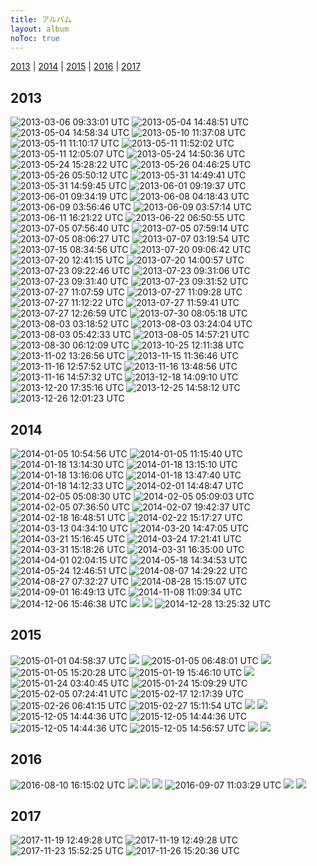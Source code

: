 ```yaml
---
title: アルバム
layout: album
noToc: true
---
```


[2013](#2013) | [2014](#2014) | [2015](#2015) | [2016](#2016) | [2017](#2017)

## 2013
![2013-03-06 09:33:01 UTC](http://pbs.twimg.com/media/BEqfvFWCYAAJpNT.jpg)
![2013-05-04 14:48:51 UTC](http://pbs.twimg.com/media/BJbd09zCEAI_LLh.png)
![2013-05-04 14:58:34 UTC](http://pbs.twimg.com/media/BJbgDIBCQAAAnjN.png)
![2013-05-10 11:37:08 UTC](http://pbs.twimg.com/media/BJ5re8MCcAE8XqZ.png)
![2013-05-11 11:10:17 UTC](http://pbs.twimg.com/media/BJ-u7jnCEAAvAhh.png)
![2013-05-11 11:52:02 UTC](http://pbs.twimg.com/media/BJ-4e_dCMAIz5N3.png)
![2013-05-11 12:05:07 UTC](http://pbs.twimg.com/media/BJ-7ey7CEAAQGiR.png)
![2013-05-24 14:50:36 UTC](http://pbs.twimg.com/media/BLCeBiTCUAA_6BO.png)
![2013-05-24 15:28:22 UTC](http://pbs.twimg.com/media/BLCmqvPCQAAbQWO.png)
![2013-05-26 04:46:25 UTC](http://pbs.twimg.com/media/BLKm6s4CMAAh4HN.png)
![2013-05-26 05:50:12 UTC](http://pbs.twimg.com/media/BLK1g9YCIAAnt-V.png)
![2013-05-31 14:49:41 UTC](http://pbs.twimg.com/media/BLmg8W3CEAAQGpU.png)
![2013-05-31 14:59:45 UTC](http://pbs.twimg.com/media/BLmjPuhCcAEa7rJ.png)
![2013-06-01 09:19:37 UTC](http://pbs.twimg.com/media/BLqe_AgCUAA44b9.png)
![2013-06-01 09:34:19 UTC](http://pbs.twimg.com/media/BLqiWiVCMAEORNj.png)
![2013-06-08 04:18:43 UTC](http://pbs.twimg.com/media/BMNdPkGCEAApbye.png)
![2013-06-09 03:56:46 UTC](http://pbs.twimg.com/media/BMShzzhCAAACDgy.png)
![2013-06-09 03:57:14 UTC](http://pbs.twimg.com/media/BMSh6z2CcAEz-Fz.png)
![2013-06-11 16:21:22 UTC](http://pbs.twimg.com/media/BMffapPCYAAnMtq.png)
![2013-06-22 06:50:55 UTC](http://pbs.twimg.com/media/BNWGVrnCcAADqJi.png)
![2013-07-05 07:56:40 UTC](http://pbs.twimg.com/media/BOZSDh-CUAArURL.png)
![2013-07-05 07:59:14 UTC](http://pbs.twimg.com/media/BOZSpG5CcAA128b.png)
![2013-07-05 08:06:27 UTC](http://pbs.twimg.com/media/BOZUStkCMAAKVDF.png)
![2013-07-07 03:19:54 UTC](http://pbs.twimg.com/media/BOil4xWCAAESSMd.png)
![2013-07-15 08:34:56 UTC](http://pbs.twimg.com/media/BPM6to7CMAA37JM.png)
![2013-07-20 09:06:42 UTC](http://pbs.twimg.com/media/BPmx7o5CEAAmi7a.png)
![2013-07-20 12:41:15 UTC](http://pbs.twimg.com/media/BPnjCdtCUAAHqmO.png)
![2013-07-20 14:00:57 UTC](http://pbs.twimg.com/media/BPn1R4qCcAAy_c7.png)
![2013-07-23 09:22:46 UTC](http://pbs.twimg.com/media/BP2SYU9CEAEuMNJ.png)
![2013-07-23 09:31:06 UTC](http://pbs.twimg.com/media/BP2USWeCAAAriGz.png)
![2013-07-23 09:31:40 UTC](http://pbs.twimg.com/media/BP2UajSCIAAzPJT.png)
![2013-07-23 09:31:52 UTC](http://pbs.twimg.com/media/BP2UdmwCAAADm_l.png)
![2013-07-27 11:07:59 UTC](http://pbs.twimg.com/media/BQLQ0niCUAAtHgT.png)
![2013-07-27 11:09:28 UTC](http://pbs.twimg.com/media/BQLRKN8CAAAMIt5.png)
![2013-07-27 11:12:22 UTC](http://pbs.twimg.com/media/BQLR0z8CYAAURSV.png)
![2013-07-27 11:59:41 UTC](http://pbs.twimg.com/media/BQLcpxTCcAAfogc.png)
![2013-07-27 12:26:59 UTC](http://pbs.twimg.com/media/BQLi5pECYAApEwF.png)
![2013-07-30 08:05:18 UTC](http://pbs.twimg.com/media/BQaDxppCMAA6vyG.png)
![2013-08-03 03:18:52 UTC](http://pbs.twimg.com/media/BQtok7HCAAAmaA4.png)
![2013-08-03 03:24:04 UTC](http://pbs.twimg.com/media/BQtpw8wCQAAsmHB.png)
![2013-08-03 05:42:33 UTC](http://pbs.twimg.com/media/BQuJdutCQAAYtJN.png)
![2013-08-05 14:57:21 UTC](http://pbs.twimg.com/media/BQ6boHYCcAA3XBq.png)
![2013-08-30 06:12:09 UTC](http://pbs.twimg.com/media/BS5TKieCQAAGRi7.png)
![2013-10-25 12:11:38 UTC](http://pbs.twimg.com/media/BXa-eS9CcAAkmev.png)
![2013-11-02 13:26:56 UTC](http://pbs.twimg.com/media/BYEcbfHCcAAlu6j.png)
![2013-11-15 11:36:46 UTC](http://pbs.twimg.com/media/BZG_4XaCIAAyzOF.png)
![2013-11-16 12:57:52 UTC](http://pbs.twimg.com/media/BZMcCDaCAAEL5pM.png)
![2013-11-16 13:48:56 UTC](http://pbs.twimg.com/media/BZMnuHGCQAIsPcE.png)
![2013-11-16 14:57:32 UTC](http://pbs.twimg.com/media/BZM3bKKCQAEx-2_.png)
![2013-12-18 14:09:10 UTC](http://pbs.twimg.com/media/BbxfOtwIEAEzdLy.png)
![2013-12-20 17:35:16 UTC](http://pbs.twimg.com/media/Bb8hlJHIgAAXE5N.png)
![2013-12-25 14:58:12 UTC](http://pbs.twimg.com/media/BcVtlJYCQAAJoKn.png)
![2013-12-26 12:01:23 UTC](http://pbs.twimg.com/media/BcaOs3HCUAEFv2v.png)

## 2014
![2014-01-05 10:54:56 UTC](http://pbs.twimg.com/media/BdNfY5nCYAAFMjm.png)
![2014-01-05 11:15:40 UTC](http://pbs.twimg.com/media/BdNkIq3CUAAFd2D.png)
![2014-01-18 13:14:30 UTC](http://pbs.twimg.com/media/BeQ8AHECQAA1ybj.png)
![2014-01-18 13:15:10 UTC](http://pbs.twimg.com/media/BeQ8JxyCAAEDQ8H.png)
![2014-01-18 13:16:06 UTC](http://pbs.twimg.com/media/BeQ8XfaCUAAczqA.png)
![2014-01-18 13:47:40 UTC](http://pbs.twimg.com/media/BeRDlyRCMAAckz8.png)
![2014-01-18 14:12:33 UTC](http://pbs.twimg.com/media/BeRJSV1CAAAmuLz.png)
![2014-02-01 14:48:47 UTC](http://pbs.twimg.com/media/BfZX1sLCcAATiG-.png)
![2014-02-05 05:08:30 UTC](http://pbs.twimg.com/media/Bfr5YbiCcAAGclW.png)
![2014-02-05 05:09:03 UTC](http://pbs.twimg.com/media/Bfr5gceCEAA_scr.png)
![2014-02-05 07:36:50 UTC](http://pbs.twimg.com/media/BfsbVVrCcAAxFdc.png)
![2014-02-07 19:42:37 UTC](http://pbs.twimg.com/media/Bf5UoevCQAAp9s3.png)
![2014-02-18 16:48:51 UTC](http://pbs.twimg.com/media/BgxWWMHCQAAUoDt.png)
![2014-02-22 15:17:27 UTC](http://pbs.twimg.com/media/BhFnyR8CYAAxYD4.png)
![2014-03-13 04:34:10 UTC](http://pbs.twimg.com/media/BilKwh3CUAA3r0x.png)
![2014-03-20 14:47:05 UTC](http://pbs.twimg.com/media/BjLaK_hCUAAXJVL.png)
![2014-03-21 15:16:45 UTC](http://pbs.twimg.com/media/BjQqjW0CEAAUJ3a.png)
![2014-03-24 17:21:41 UTC](http://pbs.twimg.com/media/Bjgj6xiCYAA7Fn9.png)
![2014-03-31 15:18:26 UTC](http://pbs.twimg.com/media/BkEK1fkCQAA9xEV.png)
![2014-03-31 16:35:00 UTC](http://pbs.twimg.com/media/BkEcXG5CUAAA9Zv.png)
![2014-04-01 02:04:15 UTC](http://pbs.twimg.com/media/BkGepyfCUAEzjxi.png)
![2014-05-18 14:34:53 UTC](http://pbs.twimg.com/media/Bn7NLadCUAInZrj.png)
![2014-05-24 12:46:51 UTC](http://pbs.twimg.com/media/BoZt_h-CYAAuXzk.png)
![2014-08-07 14:29:22 UTC](http://pbs.twimg.com/media/BucUsadIAAA5lPo.png)
![2014-08-27 07:32:27 UTC](http://pbs.twimg.com/media/BwB1EGNCEAA7i8U.png)
![2014-08-28 15:15:07 UTC](http://pbs.twimg.com/media/BwIojP9IgAAcVz3.png)
![2014-09-01 16:49:13 UTC](http://pbs.twimg.com/media/Bwdkc0BIgAAp0-I.png)
![2014-11-08 11:09:34 UTC](http://pbs.twimg.com/media/B16i0WyCMAAeVxY.png)
![2014-12-06 15:46:38 UTC](http://pbs.twimg.com/media/B4Lut1JCUAA5wyY.png)
![](/img/gallaries/2014-12-22_19.58.11.png)
![](/img/gallaries/2014-12-27_04.21.48.png)
![2014-12-28 13:25:32 UTC](http://pbs.twimg.com/media/B58hXMRCMAEtiEx.png)

## 2015
![2015-01-01 04:58:37 UTC](http://pbs.twimg.com/media/B6PTxNCCYAAHk1V.png)
![](/img/gallaries/2015-01-05_01.41.12.png)
![2015-01-05 06:48:01 UTC](http://pbs.twimg.com/media/B6kTI0BCMAAolge.png)
![](/img/gallaries/2015-01-05_16.40.28.png)
![2015-01-05 15:20:28 UTC](http://pbs.twimg.com/media/B6mIZjwCMAARykO.png)
![2015-01-19 15:46:10 UTC](http://pbs.twimg.com/media/B7uUmJ4CcAIAIfv.png)
![](/img/gallaries/2015-01-20_21.51.14.png)
![2015-01-24 03:40:45 UTC](http://pbs.twimg.com/media/B8FeXxGCYAAbT_C.png)
![2015-01-24 15:09:29 UTC](http://pbs.twimg.com/media/B8H8FmvCMAEYbov.png)
![2015-02-05 07:24:41 UTC](http://pbs.twimg.com/media/B9EEzmSCUAA3PBX.png)
![2015-02-17 12:17:39 UTC](http://pbs.twimg.com/media/B-C6-ggCAAAIg0p.png)
![2015-02-26 06:41:15 UTC](http://pbs.twimg.com/media/B-wECB8W8AA2mn4.png)
![2015-02-27 15:11:54 UTC](http://pbs.twimg.com/media/B-3Cwj0WkAEl92P.png)
![](/img/gallaries/2015-12-05_22.26.22.png)
![](/img/gallaries/2015-12-05_22.26.28.png)
![2015-12-05 14:44:36 UTC](http://pbs.twimg.com/media/CVeC1thUwAEK8OJ.png)
![2015-12-05 14:44:36 UTC](http://pbs.twimg.com/media/CVeCvc2UsAA2WuG.png)
![2015-12-05 14:44:36 UTC](http://pbs.twimg.com/media/CVeCxm5VEAAJqhu.png)
![2015-12-05 14:56:57 UTC](http://pbs.twimg.com/media/CVeF5-LUkAQrx7G.png)
![](/img/gallaries/2015-12-12_13.52.34.png)
![](/img/gallaries/2015-12-28_15.47.51.png)

## 2016
![2016-08-10 16:15:02 UTC](http://pbs.twimg.com/media/Cpgrt7RUAAIFMSv.jpg)
![](/img/gallaries/2016-08-11_00.30.00.png)
![](/img/gallaries/2016-08-12_01.41.03.png)
![](/img/gallaries/2016-08-29_00.40.39.png)
![2016-09-07 11:03:29 UTC](http://pbs.twimg.com/media/CrvxB4jUEAAsrMw.jpg)
![](/img/gallaries/2016-11-24_12.11.31.png)
![](/img/gallaries/2016-11-24_14.33.02.png)

## 2017
![2017-11-19 12:49:28 UTC](http://pbs.twimg.com/media/DO_xgf5VwAAtVFQ.jpg)
![2017-11-19 12:49:28 UTC](http://pbs.twimg.com/media/DO_xfIkU8AAq8iS.jpg)
![2017-11-23 15:52:25 UTC](http://pbs.twimg.com/media/DPVB2l6V4AAl-X4.jpg)
![2017-11-26 15:20:36 UTC](http://pbs.twimg.com/media/DPkXVWBUMAIpGBt.jpg)


